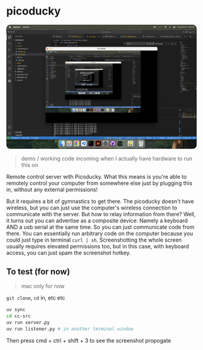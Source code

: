 # picoducky

<img src="demo.png" style="border-radius: 10px">

> demo / working code incoming when I actually have hardware to run this on

Remote control server with Picoducky. What this means is you're able to remotely control your computer from somewhere else just by plugging this in, without any external permissions!

But it requires a bit of gymnastics to get there. The picoducky doesn't have wireless, but you can just use the computer's wireless connection to communicate with the server. But how to relay information from there? Well, it turns out you can advertise as a composite device: Namely a keyboard AND a usb serial at the same time. So you can just communicate code from there. You can essentially run arbitrary code on the computer because you could just type in terminal `curl | sh`. Screenshotting the whole screen usually requires elevated permissions too, but in this case, with keyboard access, you can just spam the screenshot hotkey.

## To test (for now)

> mac only for now

`git clone`, `cd` in, etc etc

```bash
uv sync
cd cc-src
uv run server.py
uv run listener.py # in another terminal window
```
Then press cmd + ctrl + shift + 3 to see the screenshot propogate
